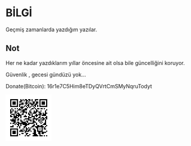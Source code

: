 # BİLGİ

Geçmiş zamanlarda yazdığım yazılar.

## Not

Her ne kadar yazdıklarım yıllar öncesine ait olsa bile güncelliğini koruyor.

Güvenlik , gecesi gündüzü yok...


Donate(Bitcoin):
16r1e7C5Him8eTDyQVrtCmSMyNqruTodyt

![](https://github.com/expday/Yazilarim/raw/main/bitcoin-qrcode.png)

